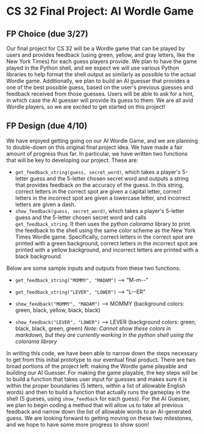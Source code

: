 # CS 32 Final Project: AI Wordle Game

## FP Choice (due 3/27)
Our final project for CS 32 will be a Wordle game that can be played by users and provides feedback (using green, yellow, and gray letters, like the New York Times) for each guess players provide. We plan to have the game played in the Python shell, and we expect we will use various Python libraries to help format the shell output as similarly as possible to the actual Wordle game. Additionally, we plan to build an AI guesser that provides a one of the best possible guess, based on the user's previous guesses and feedback received from those guesses. Users will be able to ask for a hint, in which case the AI guesser will provide its guess to them. We are all avid Wordle players, so we are excited to get started on this project!

## FP Design (due 4/10)
We have enjoyed getting going on our AI Wordle Game, and we are planning to double-down on this original final project idea. We have made a fair amount of progress thus far. In particular, we have written two functions that will be key to developing our project. These are:
* `get_feedback_string(guess, secret_word)`, which takes a player's 5-letter guess and the 5-letter chosen secret word and outputs a string that provides feedback on the accuracy of the guess. In this string, correct letters in the correct spot are given a capital letter, correct letters in the incorrect spot are given a lowercase letter, and incorrect letters are given a dash.
* `show_feedback(guess, secret_word)`, which takes a player's 5-letter guess and the 5-letter chosen secret word and calls `get_feedback_string`. It then uses the python *colorama* library to print the feedback to the shell using the same color scheme as the New York Times Wordle game. Specifically, correct letters in the correct spot are printed with a green background, correct letters in the incorrect spot are printed with a yellow background, and incorrect letters are printed with a black background.

Below are some sample inputs and outputs from these two functions:
* `get_feedback_string("MOMMY", "MADAM")` --> "M-m--"
* `get_feedback_string("LEVER", "LOWER")` --> "L--ER"

* `show_feedback("MOMMY", "MADAM")` --> MOMMY (background colors: green, black, yellow, black, black)
* `show_feedback("LEVER", "LOWER")` --> LEVER (background colors: green, black, black, green, green)
*Note: Cannot show these colors in markdown, but they are currently working in the python shell using the colorama library*

In writing this code, we have been able to narrow down the steps necessary to get from this initial prototype to our eventual final product. There are two broad portions of the project left: making the Wordle game playable and building our AI Guesser. For making the game playable, the key steps will be to build a function that takes user input for guesses and makes sure it is within the proper boundaries (5 letters, within a list of allowable English words) and then to build a function that actually runs the gameplay in the shell (5 gueses, using `show_feedback` for each guess). For the AI Guesser, we plan to begin coding a method that will allow us to take all previous feedback and narrow down the list of allowable words to an AI-generated guess. We are looking forward to getting moving on these two milestones, and we hope to have some more progress to show soon!

